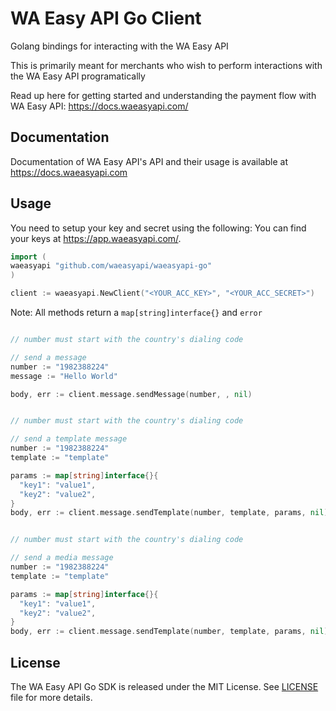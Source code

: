 # WA Easy API Go Client

Golang bindings for interacting with the WA Easy API

This is primarily meant for merchants who wish to perform interactions with the WA Easy API programatically

Read up here for getting started and understanding the payment flow with WA Easy API: <https://docs.waeasyapi.com/>

## Documentation

Documentation of WA Easy API's API and their usage is available at <https://docs.waeasyapi.com>

## Usage
You need to setup your key and secret using the following:
You can find your keys at <https://app.waeasyapi.com/>.

```go
import (
waeasyapi "github.com/waeasyapi/waeasyapi-go"
)

client := waeasyapi.NewClient("<YOUR_ACC_KEY>", "<YOUR_ACC_SECRET>")

```

Note: All methods return a `map[string]interface{}` and `error`

```go

// number must start with the country's dialing code

// send a message
number := "1982388224"
message := "Hello World"

body, err := client.message.sendMessage(number, , nil)

```

```go

// number must start with the country's dialing code

// send a template message
number := "1982388224"
template := "template"

params := map[string]interface{}{
  "key1": "value1",
  "key2": "value2",
}
body, err := client.message.sendTemplate(number, template, params, nil)

```

```go

// number must start with the country's dialing code

// send a media message
number := "1982388224"
template := "template"

params := map[string]interface{}{
  "key1": "value1",
  "key2": "value2",
}
body, err := client.message.sendTemplate(number, template, params, nil)
```

## License

The WA Easy API Go SDK is released under the MIT License. See [LICENSE](LICENSE) file for more details.

